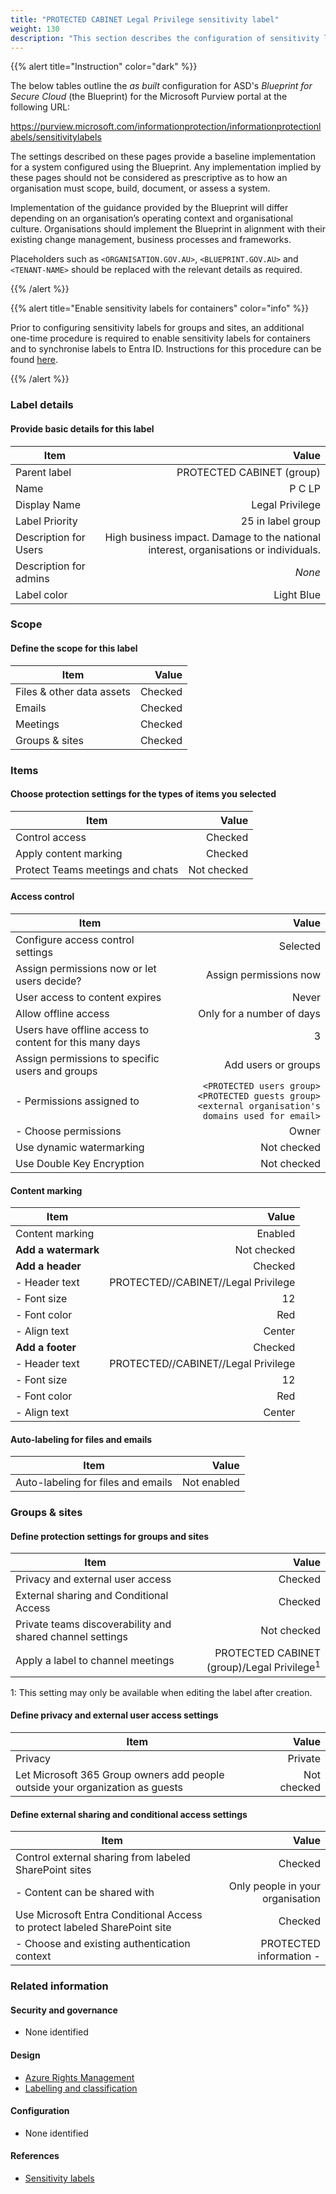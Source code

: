```yaml
---
title: "PROTECTED CABINET Legal Privilege sensitivity label"
weight: 130
description: "This section describes the configuration of sensitivity labels within Microsoft Purview associated with systems built according to guidance in ASD's Blueprint for Secure Cloud."
---
```


{{% alert title="Instruction" color="dark" %}}

The below tables outline the _as built_ configuration for ASD's _Blueprint for Secure Cloud_ (the Blueprint) for the Microsoft Purview portal at the following URL:

<https://purview.microsoft.com/informationprotection/informationprotectionlabels/sensitivitylabels>

The settings described on these pages provide a baseline implementation for a system configured using the Blueprint. Any implementation implied by these pages should not be considered as prescriptive as to how an organisation must scope, build, document, or assess a system.

Implementation of the guidance provided by the Blueprint will differ depending on an organisation’s operating context and organisational culture. Organisations should implement the Blueprint in alignment with their existing change management, business processes and frameworks.

Placeholders such as `<ORGANISATION.GOV.AU>`, `<BLUEPRINT.GOV.AU>` and `<TENANT-NAME>` should be replaced with the relevant details as required.

{{% /alert %}}

{{% alert title="Enable sensitivity labels for containers" color="info" %}}

Prior to configuring sensitivity labels for groups and sites, an additional one-time procedure is required to enable sensitivity labels for containers and to synchronise labels to Entra ID. Instructions for this procedure can be found [here](https://learn.microsoft.com/en-au/purview/sensitivity-labels-teams-groups-sites#how-to-enable-sensitivity-labels-for-containers-and-synchronize-labels).

{{% /alert %}}

### Label details

#### Provide basic details for this label

| Item                   |                                                                                Value |
| ---------------------- | -----------------------------------------------------------------------------------: |
| Parent label           |                                                            PROTECTED CABINET (group) |
| Name                   |                                                                               P C LP |
| Display Name           |                                                                      Legal Privilege |
| Label Priority         |                                                                    25 in label group |
| Description for Users  | High business impact. Damage to the national interest, organisations or individuals. |
| Description for admins |                                                                               _None_ |
| Label color            |                                                                           Light Blue |

### Scope

#### Define the scope for this label

| Item                      |   Value |
| ------------------------- | ------: |
| Files & other data assets | Checked |
| Emails                    | Checked |
| Meetings                  | Checked |
| Groups & sites            | Checked |

### Items

#### Choose protection settings for the types of items you selected

| Item                             |       Value |
| -------------------------------- | ----------: |
| Control access                   |     Checked |
| Apply content marking            |     Checked |
| Protect Teams meetings and chats | Not checked |

#### Access control

| Item                                                    |                                                                                                         Value |
| ------------------------------------------------------- | ------------------------------------------------------------------------------------------------------------: |
| Configure access control settings                       |                                                                                                      Selected |
| Assign permissions now or let users decide?             |                                                                                        Assign permissions now |
| User access to content expires                          |                                                                                                         Never |
| Allow offline access                                    |                                                                                     Only for a number of days |
| Users have offline access to content for this many days |                                                                                                             3 |
| Assign permissions to specific users and groups         |                                                                                           Add users or groups |
| - Permissions assigned to                               | `<PROTECTED users group>`<br>`<PROTECTED guests group>`<br>`<external organisation's domains used for email>` |
| - Choose permissions                                    |                                                                                                         Owner |
| Use dynamic watermarking                                |                                                                                                   Not checked |
| Use Double Key Encryption                               |                                                                                                   Not checked |

#### Content marking

| Item                |                               Value |
| ------------------- | ----------------------------------: |
| Content marking     |                             Enabled |
| **Add a watermark** |                         Not checked |
| **Add a header**    |                             Checked |
| - Header text       | PROTECTED//CABINET//Legal Privilege |
| - Font size         |                                  12 |
| - Font color        |                                 Red |
| - Align text        |                              Center |
| **Add a footer**    |                             Checked |
| - Header text       | PROTECTED//CABINET//Legal Privilege |
| - Font size         |                                  12 |
| - Font color        |                                 Red |
| - Align text        |                              Center |

#### Auto-labeling for files and emails

| Item                               |       Value |
| ---------------------------------- | ----------: |
| Auto-labeling for files and emails | Not enabled |

### Groups & sites

#### Define protection settings for groups and sites

| Item                                                      |                                                 Value |
| --------------------------------------------------------- | ----------------------------------------------------: |
| Privacy and external user access                          |                                               Checked |
| External sharing and Conditional Access                   |                                               Checked |
| Private teams discoverability and shared channel settings |                                           Not checked |
| Apply a label to channel meetings                         | PROTECTED CABINET (group)/Legal Privilege<sup>1</sup> |

1: This setting may only be available when editing the label after creation.

#### Define privacy and external user access settings

| Item                                                                          |       Value |
| ----------------------------------------------------------------------------- | ----------: |
| Privacy                                                                       |     Private |
| Let Microsoft 365 Group owners add people outside your organization as guests | Not checked |

#### Define external sharing and conditional access settings

| Item                                                                      |                            Value |
| ------------------------------------------------------------------------- | -------------------------------: |
| Control external sharing from labeled SharePoint sites                    |                          Checked |
| - Content can be shared with                                              | Only people in your organisation |
| Use Microsoft Entra Conditional Access to protect labeled SharePoint site |                          Checked |
| - Choose and existing authentication context                              |          PROTECTED information - |

### Related information

#### Security and governance

- None identified

#### Design

- [Azure Rights Management](/design/shared-services/purview/azure-rights-management)
- [Labelling and classification](/design/shared-services/purview/labelling-and-classification)

#### Configuration

- None identified

#### References

- [Sensitivity labels](https://learn.microsoft.com/en-gb/purview/sensitivity-labels)
